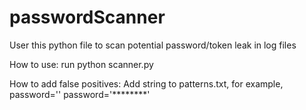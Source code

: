 # passwordScanner
User this python file to scan potential password/token leak in log files


How to use:
run python scanner.py

How to add false positives:
Add string to patterns.txt, for example, 
password=''
password='********'
